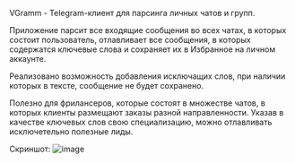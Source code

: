 VGramm - Telegram-клиент для парсинга личных чатов и групп.

Приложение парсит все входящие сообщения во всех чатах, в которых состоит пользователь,
отлавливает все сообщения, в которых содержатся ключевые слова и сохраняет их в Избранное на личном аккаунте. 

Реализовано возможность добавления исключащих слов, при наличии которых в тексте, сообщение не будет сохранено.

Полезно для фрилансеров, которые состоят в множестве чатов, в которых клиенты размещают заказы разной направленности. 
Указав в качестве ключевых слов свою специализацию, можно отлавливать исключетельно полезные лиды.

Скриншот:
![image](https://user-images.githubusercontent.com/75805737/135682667-79bf8ee8-2b12-4bd8-ab10-b1ccdb19fecd.png)
